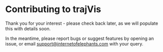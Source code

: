 # Contributing to trajVis

Thank you for your interest - please check back later, as we will populate this with details soon.

In the meantime, please report bugs or suggest features by opening an issue, or email support@internetofelephants.com with your query.
